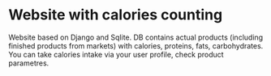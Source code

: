 # Website with calories counting

Website based on Django and Sqlite. DB contains actual products (including finished products from markets) with calories, proteins, fats, carbohydrates. 
You can take calories intake via your user profile, check product parametres.
